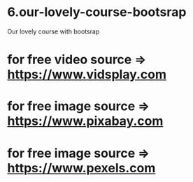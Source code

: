 # 6.our-lovely-course-bootsrap
 Our lovely course with bootsrap

# for free video source => https://www.vidsplay.com
# for free image source => https://www.pixabay.com
# for free image source => https://www.pexels.com